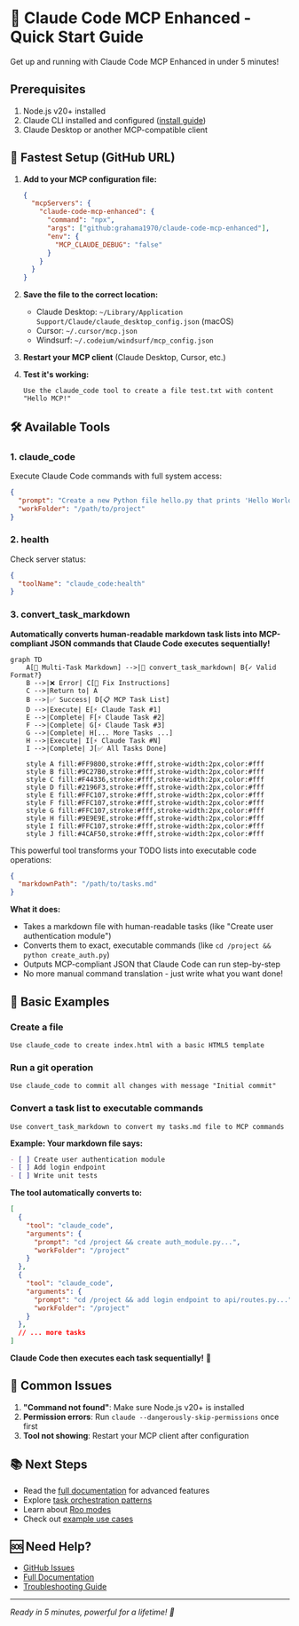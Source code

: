 # 🚀 Claude Code MCP Enhanced - Quick Start Guide

Get up and running with Claude Code MCP Enhanced in under 5 minutes!

## Prerequisites

1. Node.js v20+ installed
2. Claude CLI installed and configured ([install guide](https://claude.ai/cli))
3. Claude Desktop or another MCP-compatible client

## 🎯 Fastest Setup (GitHub URL)

1. **Add to your MCP configuration file:**

   ```json
   {
     "mcpServers": {
       "claude-code-mcp-enhanced": {
         "command": "npx",
         "args": ["github:grahama1970/claude-code-mcp-enhanced"],
         "env": {
           "MCP_CLAUDE_DEBUG": "false"
         }
       }
     }
   }
   ```

2. **Save the file to the correct location:**
   - Claude Desktop: `~/Library/Application Support/Claude/claude_desktop_config.json` (macOS)
   - Cursor: `~/.cursor/mcp.json`
   - Windsurf: `~/.codeium/windsurf/mcp_config.json`

3. **Restart your MCP client** (Claude Desktop, Cursor, etc.)

4. **Test it's working:**
   ```
   Use the claude_code tool to create a file test.txt with content "Hello MCP!"
   ```

## 🛠️ Available Tools

### 1. claude_code
Execute Claude Code commands with full system access:
```json
{
  "prompt": "Create a new Python file hello.py that prints 'Hello World'",
  "workFolder": "/path/to/project"
}
```

### 2. health
Check server status:
```json
{
  "toolName": "claude_code:health"
}
```

### 3. convert_task_markdown
**Automatically converts human-readable markdown task lists into MCP-compliant JSON commands that Claude Code executes sequentially!**

```mermaid
graph TD
    A[📝 Multi-Task Markdown] -->|🔄 convert_task_markdown| B{✓ Valid Format?}
    B -->|❌ Error| C[📑 Fix Instructions]
    C -->|Return to| A
    B -->|✅ Success| D[📋 MCP Task List]
    D -->|Execute| E[⚡ Claude Task #1]
    E -->|Complete| F[⚡ Claude Task #2]
    F -->|Complete| G[⚡ Claude Task #3]
    G -->|Complete| H[... More Tasks ...]
    H -->|Execute| I[⚡ Claude Task #N]
    I -->|Complete| J[✅ All Tasks Done]
    
    style A fill:#FF9800,stroke:#fff,stroke-width:2px,color:#fff
    style B fill:#9C27B0,stroke:#fff,stroke-width:2px,color:#fff
    style C fill:#F44336,stroke:#fff,stroke-width:2px,color:#fff
    style D fill:#2196F3,stroke:#fff,stroke-width:2px,color:#fff
    style E fill:#FFC107,stroke:#fff,stroke-width:2px,color:#fff
    style F fill:#FFC107,stroke:#fff,stroke-width:2px,color:#fff
    style G fill:#FFC107,stroke:#fff,stroke-width:2px,color:#fff
    style H fill:#9E9E9E,stroke:#fff,stroke-width:2px,color:#fff
    style I fill:#FFC107,stroke:#fff,stroke-width:2px,color:#fff
    style J fill:#4CAF50,stroke:#fff,stroke-width:2px,color:#fff
```

This powerful tool transforms your TODO lists into executable code operations:
```json
{
  "markdownPath": "/path/to/tasks.md"
}
```

**What it does:**
- Takes a markdown file with human-readable tasks (like "Create user authentication module")
- Converts them to exact, executable commands (like `cd /project && python create_auth.py`)
- Outputs MCP-compliant JSON that Claude Code can run step-by-step
- No more manual command translation - just write what you want done!

## 📝 Basic Examples

### Create a file
```
Use claude_code to create index.html with a basic HTML5 template
```

### Run a git operation
```
Use claude_code to commit all changes with message "Initial commit"
```

### Convert a task list to executable commands
```
Use convert_task_markdown to convert my tasks.md file to MCP commands
```

**Example: Your markdown file says:**
```markdown
- [ ] Create user authentication module
- [ ] Add login endpoint
- [ ] Write unit tests
```

**The tool automatically converts to:**
```json
[
  {
    "tool": "claude_code",
    "arguments": {
      "prompt": "cd /project && create auth_module.py...",
      "workFolder": "/project"
    }
  },
  {
    "tool": "claude_code",
    "arguments": {
      "prompt": "cd /project && add login endpoint to api/routes.py...",
      "workFolder": "/project"
    }
  },
  // ... more tasks
]
```

**Claude Code then executes each task sequentially!** 🚀

## 🔧 Common Issues

1. **"Command not found"**: Make sure Node.js v20+ is installed
2. **Permission errors**: Run `claude --dangerously-skip-permissions` once first
3. **Tool not showing**: Restart your MCP client after configuration

## 📚 Next Steps

- Read the [full documentation](README.md) for advanced features
- Explore [task orchestration patterns](README.md#-task-orchestration-patterns)
- Learn about [Roo modes](README.md#-roo-modes-integration)
- Check out [example use cases](README.md#-key-use-cases)

## 🆘 Need Help?

- [GitHub Issues](https://github.com/grahama1970/claude-code-mcp-enhanced/issues)
- [Full Documentation](README.md)
- [Troubleshooting Guide](README.md#-troubleshooting)

---
*Ready in 5 minutes, powerful for a lifetime! 🚀*
